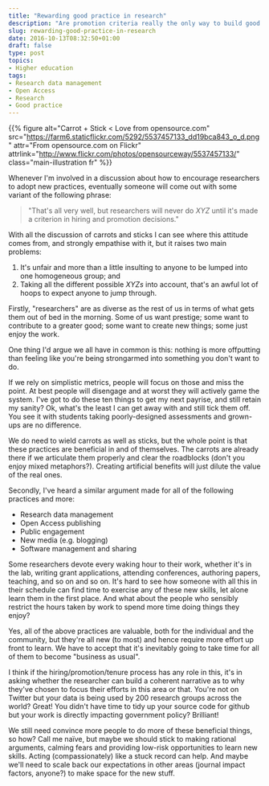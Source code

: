 ```yaml
---
title: "Rewarding good practice in research"
description: "Are promotion criteria really the only way to build good practice?"
slug: rewarding-good-practice-in-research
date: 2016-10-13T08:32:50+01:00
draft: false
type: post
topics:
- Higher education
tags:
- Research data management
- Open Access
- Research
- Good practice
---
```


{{% figure alt="Carrot + Stick < Love from opensource.com" src="https://farm6.staticflickr.com/5292/5537457133_dd19bca843_o_d.png" attr="From opensource.com on Flickr" attrlink="http://www.flickr.com/photos/opensourceway/5537457133/" class="main-illustration fr" %}}

Whenever I'm involved in a discussion about how to encourage researchers to adopt new practices, eventually someone will come out with some variant of the following phrase:

> "That's all very well, but researchers will never do *XYZ* until it's made a criterion in hiring and promotion decisions."

With all the discussion of carrots and sticks I can see where this attitude comes from, and strongly empathise with it, but it raises two main problems:

1. It's unfair and more than a little insulting to anyone to be lumped into one homogeneous group; and
2. Taking all the different possible *XYZs* into account, that's an awful lot of hoops to expect anyone to jump through.

Firstly, "researchers" are as diverse as the rest of us in terms of what gets them out of bed in the morning. Some of us want prestige; some want to contribute to a greater good; some want to create new things; some just enjoy the work.

One thing I'd argue we all have in common is this: nothing is more offputting than feeling like you're being strongarmed into something you don't want to do.

If we rely on simplistic metrics, people will focus on those and miss the point. At best people will disengage and at worst they will actively game the system. I've got to do these ten things to get my next payrise, and still retain my sanity? Ok, what's the least I can get away with and still tick them off. You see it with students taking poorly-designed assessments and grown-ups are no difference.

We do need to wield carrots as well as sticks, but the whole point is that these practices are beneficial in and of themselves. The carrots are already there if we articulate them properly and clear the roadblocks (don't you enjoy mixed metaphors?). Creating artificial benefits will just dilute the value of the real ones.

Secondly, I've heard a similar argument made for all of the following practices and more:

- Research data management
- Open Access publishing
- Public engagement
- New media (e.g. blogging)
- Software management and sharing

Some researchers devote every waking hour to their work, whether it's in the lab, writing grant applications, attending conferences, authoring papers, teaching, and so on and so on. It's hard to see how someone with all this in their schedule can find time to exercise any of these new skills, let alone learn them in the first place. And what about the people who sensibly restrict the hours taken by work to spend more time doing things they enjoy?

Yes, all of the above practices are valuable, both for the individual and the community, but they're all new (to most) and hence require more effort up front to learn. We have to accept that it's inevitably going to take time for all of them to become "business as usual".

I think if the hiring/promotion/tenure process has any role in this, it's in asking whether the researcher can build a coherent narrative as to why they've chosen to focus their efforts in this area or that. You're not on Twitter but your data is being used by 200 research groups across the world? Great! You didn't have time to tidy up your source code for github but your work is directly impacting government policy? Brilliant!

We still need convince more people to do more of these beneficial things, so how? Call me naïve, but maybe we should stick to making rational arguments, calming fears and providing low-risk opportunities to learn new skills. Acting (compassionately) like a stuck record can help. And maybe we'll need to scale back our expectations in other areas (journal impact factors, anyone?) to make space for the new stuff.
